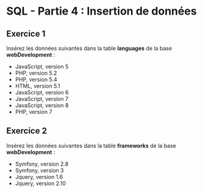 # SQL - Partie 4 : Insertion de données

## Exercice 1
Insérez les données suivantes dans la table **languages** de la base **webDevelopment** :
- JavaScript, version 5
- PHP, version 5.2
- PHP, version 5.4
- HTML, version 5.1
- JavaScript, version 6
- JavaScript, version 7
- JavaScript, version 8
- PHP, version 7

## Exercice 2
Insérez les données suivantes dans la table **frameworks** de la base **webDevelopment** :
- Symfony, version 2.8
- Symfony, version 3
- Jquery, version 1.6
- Jquery, version 2.10